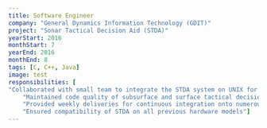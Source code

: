 ```yaml
---
title: Software Engineer
company: "General Dynamics Information Technology (GDIT)"
project: "Sonar Tactical Decision Aid (STDA)"
yearStart: 2016
monthStart: 7
yearEnd: 2016
monthEnd: 8
tags: [C, C++, Java]
image: test
responsibilities: [
"Collaborated with small team to integrate the STDA system on UNIX for navy using C, C++, and Java", 
    "Maintained code quality of subsurface and surface tactical decision systems by fixing defects",
    "Provided weekly deliveries for continuous integration onto numerous submarine hardware kits",
    "Ensured compatibility of STDA on all previous hardware models"]
---
```

